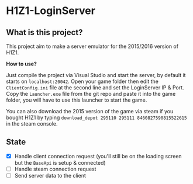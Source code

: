 # H1Z1-LoginServer

## What is this project?

This project aim to make a server emulator for the 2015/2016 version of H1Z1.

**How to use?**

Just compile the project via Visual Studio and start the server, by default it starts on `localhost:20042`.
Open your game folder then edit the `ClientConfig.ini` file at the second line and set the LoginServer IP & Port.
Copy the `Launcher.exe` file from the git repo and paste it into the game folder, you will have to use this launcher to start the game.

You can also download the 2015 version of the game via steam if you bought H1Z1 by typing `download_depot 295110 295111 8460827590815522615` in the steam console.

## State

- [x] Handle client connection request (you'll still be on the loading screen but the `BaseApi` is setup & connected)
- [ ] Handle steam connection request 
- [ ] Send server data to the client
